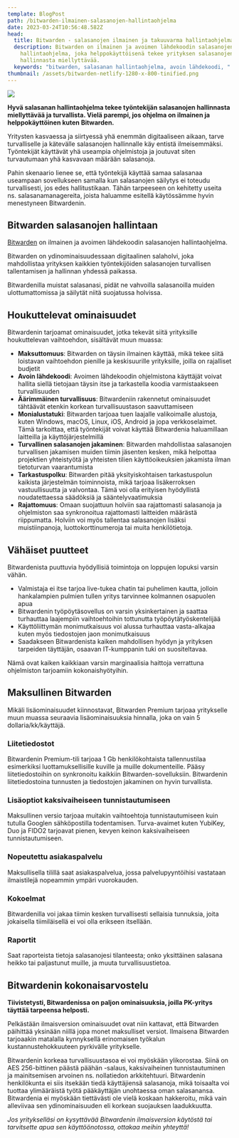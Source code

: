 ```yaml
---
template: BlogPost
path: /bitwarden-ilmainen-salasanojen-hallintaohjelma
date: 2023-03-24T10:56:48.582Z
head:
  title: Bitwarden - salasanojen ilmainen ja takuuvarma hallintaohjelma
  description: Bitwarden on ilmainen ja avoimen lähdekoodin salasanojen
    hallintaohjelma, joka helppokäyttöisenä tekee yrityksen salasanojen
    hallinnasta miellyttävää.
  keywords: "bitwarden, salasanan hallintaohjelma, avoin lähdekoodi, "
thumbnail: /assets/bitwarden-netlify-1280-x-800-tinified.png
---
```

![](/assets/bitwarden-netlify-1280-x-800-tinified.png)

**Hyvä salasanan hallintaohjelma tekee työntekijän salasanojen hallinnasta miellyttävää ja turvallista. Vielä parempi, jos ohjelma on ilmainen ja helppokäyttöinen kuten Bitwarden.**

Yritysten kasvaessa ja siirtyessä yhä enemmän digitaaliseen aikaan, tarve turvalliselle ja kätevälle salasanojen hallinnalle käy entistä ilmeisemmäksi. Työntekijät käyttävät yhä useampia ohjelmistoja ja joutuvat siten turvautumaan yhä kasvavaan määrään salasanoja.

Pahin skenaario lienee se, että työntekijä käyttää samaa salasanaa useampaan sovellukseen samalla kun salasanojen säilytys ei toteudu turvallisesti, jos edes hallitustikaan. Tähän tarpeeseen on kehitetty useita ns. salasanamanagereita, joista haluamme esitellä käytössämme hyvin menestyneen Bitwardenin.

## Bitwarden salasanojen hallintaan

[Bitwarden](https://bitwarden.com/) on ilmainen ja avoimen lähdekoodin salasanojen hallintaohjelma. 

Bitwarden on ydinominaisuudessaan digitaalinen salaholvi, joka mahdollistaa yrityksen kaikkien työntekijöiden salasanojen turvallisen tallentamisen ja hallinnan yhdessä paikassa.

Bitwardenilla muistat salasanasi, pidät ne vahvoilla salasanoilla muiden ulottumattomissa ja säilytät niitä suojatussa holvissa.

## Houkuttelevat ominaisuudet

Bitwardenin tarjoamat ominaisuudet, jotka tekevät siitä yrityksille houkuttelevan vaihtoehdon, sisältävät muun muassa:

* **Maksuttomuus**: Bitwarden on täysin ilmainen käyttää, mikä tekee siitä loistavan vaihtoehdon pienille ja keskisuurille yrityksille, joilla on rajalliset budjetit
* **Avoin lähdekoodi**: Avoimen lähdekoodin ohjelmistona käyttäjät voivat hallita siellä tietojaan täysin itse ja tarkastella koodia varmistaakseen turvallisuuden
* **Äärimmäinen turvallisuus**: Bitwardeniin rakennetut ominaisuudet tähtäävät etenkin korkean turvallisuustason saavuttamiseen
* **Monialustatuki**: Bitwarden tarjoaa tuen laajalle valikoimalle alustoja, kuten Windows, macOS, Linux, iOS, Android ja jopa verkkoselaimet. Tämä tarkoittaa, että työntekijät voivat käyttää Bitwardenia haluamillaan laitteilla ja käyttöjärjestelmillä
* **Turvallinen salasanojen jakaminen**: Bitwarden mahdollistaa salasanojen turvallisen jakamisen muiden tiimin jäsenten kesken, mikä helpottaa projektien yhteistyötä ja yhteisten tilien käyttöoikeuksien jakamista ilman tietoturvan vaarantumista
* **Tarkastuspolku**: Bitwarden pitää yksityiskohtaisen tarkastuspolun kaikista järjestelmän toiminnoista, mikä tarjoaa lisäkerroksen vastuullisuutta ja valvontaa. Tämä voi olla erityisen hyödyllistä noudatettaessa säädöksiä ja sääntelyvaatimuksia
* **Rajattomuus**: Omaan suojattuun holviin saa rajattomasti salasanoja ja ohjelmiston saa synkronoitua rajattomasti laitteiden määrästä riippumatta. Holviin voi myös tallentaa salasanojen lisäksi muistiinpanoja, luottokorttinumeroja tai muita henkilötietoja.

## Vähäiset puutteet

Bitwardenista puuttuvia hyödyllisiä toimintoja on loppujen lopuksi varsin vähän. 

* Valmistaja ei itse tarjoa live-tukea chatin tai puhelimen kautta, jolloin hankalampien pulmien tullen yritys tarvinnee kolmannen osapuolen apua
* Bitwardenin työpöytäsovellus on varsin yksinkertainen ja saattaa turhauttaa laajempiin vaihtoehtoihin tottunutta työpöytätyöskentelijää
* Käyttöliittymän monimutkaisuus voi alussa turhauttaa vasta-alkajaa kuten myös tiedostojen jaon monimutkaisuus
* Saadakseen Bitwardenista kaiken mahdollisen hyödyn ja yrityksen tarpeiden täyttäjän, osaavan IT-kumppanin tuki on suositeltavaa.

Nämä ovat kaiken kaikkiaan varsin marginaalisia haittoja verrattuna ohjelmiston tarjoamiin kokonaishyötyihin.

## Maksullinen Bitwarden

Mikäli lisäominaisuudet kiinnostavat, Bitwarden Premium tarjoaa yritykselle muun muassa seuraavia lisäominaisuuksia hinnalla, joka on vain 5 dollaria/kk/käyttäjä.

### Liitetiedostot

Bitwardenin Premium-tili tarjoaa 1 Gb henkilökohtaista tallennustilaa esimerkiksi luottamuksellisille kuville ja muille dokumenteille. Pääsy liitetiedostoihin on synkronoitu kaikkiin Bitwarden-sovelluksiin. Bitwardenin liitetiedostoina tunnusten ja tiedostojen jakaminen on hyvin turvallista.

### Lisäoptiot kaksivaiheiseen tunnistautumiseen

Maksullinen versio tarjoaa muitakin vaihtoehtoja tunnistautumiseen kuin tutulla Googlen sähköpostilla todentamisen. Turva-avaimet kuten YubiKey, Duo ja FIDO2 tarjoavat pienen, kevyen keinon kaksivaiheiseen tunnistautumiseen. 

### Nopeutettu asiakaspalvelu

Maksullisella tilillä saat asiakaspalvelua, jossa palvelupyyntöihisi vastataan ilmaistilejä nopeammin ympäri vuorokauden.

### Kokoelmat

Bitwardenilla voi jakaa tiimin kesken turvallisesti sellaisia tunnuksia, joita jokaisella tiimiläisellä ei voi olla erikseen itsellään.

### Raportit

Saat raporteista tietoja salasanojesi tilanteesta; onko yksittäinen salasana heikko tai paljastunut muille, ja muuta turvallisuustietoa.

## Bitwardenin kokonaisarvostelu 

**Tiivistetysti, Bitwardenissa on paljon ominaisuuksia, joilla PK-yritys täyttää tarpeensa helposti.**

Pelkästään ilmaisversion ominaisuudet ovat niin kattavat, että Bitwarden päihittää yksinään niillä jopa monet maksulliset versiot. Ilmaisena Bitwarden tarjoaakin matalalla kynnyksellä erinomaisen työkalun kustannustehokkuuteen pyrkivälle yritykselle.

Bitwardenin korkeaa turvallisuustasoa ei voi myöskään ylikorostaa. Siinä on AES 256-bittinen päästä päähän -salaus, kaksivaiheinen tunnistautuminen ja mainitsemisen arvoinen ns. nollatiedon arkkitehtuuri. Bitwardenin henkilökunta ei siis itsekään tiedä käyttäjiensä salasanoja, mikä toisaalta voi tuottaa ylimääräistä työtä pääkäyttäjän unohtaessa oman salasanansa. Bitwardenia ei myöskään tiettävästi ole vielä koskaan hakkeroitu, mikä vain alleviivaa sen ydinominaisuuden eli korkean suojauksen laadukkuutta.

*Jos yritykselläsi on kysyttävää Bitwardenin ilmaisversion käytöstä tai tarvitsette apua sen käyttöönotossa, ottakaa meihin yhteyttä!*